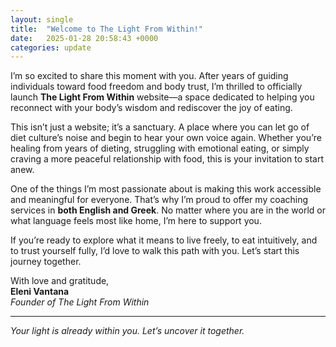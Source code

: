 ```yaml
---
layout: single
title:  "Welcome to The Light From Within!"
date:   2025-01-28 20:58:43 +0000
categories: update
---
```


I’m so excited to share this moment with you. After years of guiding individuals toward food freedom and body trust, I’m thrilled to officially launch **The Light From Within** website—a space dedicated to helping you reconnect with your body’s wisdom and rediscover the joy of eating.  

This isn’t just a website; it’s a sanctuary. A place where you can let go of diet culture’s noise and begin to hear your own voice again. Whether you’re healing from years of dieting, struggling with emotional eating, or simply craving a more peaceful relationship with food, this is your invitation to start anew.  

One of the things I’m most passionate about is making this work accessible and meaningful for everyone. That’s why I’m proud to offer my coaching services in **both English and Greek**. No matter where you are in the world or what language feels most like home, I’m here to support you.  

If you’re ready to explore what it means to live freely, to eat intuitively, and to trust yourself fully, I’d love to walk this path with you. Let’s start this journey together.  

With love and gratitude,  
**Eleni Vantana**  
*Founder of The Light From Within*  

---

*Your light is already within you. Let’s uncover it together.*  
